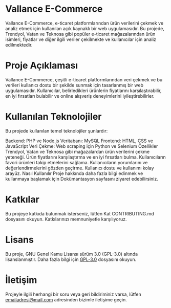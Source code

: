 # Vallance E-Commerce
Vallance E-Commerce, e-ticaret platformlarından ürün verilerini çekmek ve analiz etmek için kullanılan açık kaynaklı bir web uygulamasıdır. Bu projede, Trendyol, Vatan ve Teknosa gibi popüler e-ticaret mağazalarından ürün isimleri, fiyatlar ve diğer ilgili veriler çekilmekte ve kullanıcılar için analiz edilmektedir.

# Proje Açıklaması
Vallance E-Commerce, çeşitli e-ticaret platformlarından veri çekmek ve bu verileri kullanıcı dostu bir şekilde sunmak için tasarlanmış bir web uygulamasıdır. Kullanıcılar, belirledikleri ürünlerin fiyatlarını karşılaştırabilir, en iyi fırsatları bulabilir ve online alışveriş deneyimlerini iyileştirebilirler.

# Kullanılan Teknolojiler
Bu projede kullanılan temel teknolojiler şunlardır:

Backend: PHP ve Node.js
Veritabanı: MySQL
Frontend: HTML, CSS ve JavaScript
Veri Çekme: Web scraping için Python ve Selenium
Özellikler
Trendyol, Vatan ve Teknosa gibi mağazalardan ürün verilerini çekme yeteneği.
Ürün fiyatlarını karşılaştırma ve en iyi fırsatları bulma.
Kullanıcıların favori ürünleri takip etmelerini sağlama.
Kullanıcıların yorumlarını ve değerlendirmelerini gözden geçirme.
Kullanıcı dostu ve kullanımı kolay arayüz.
Nasıl Kullanılır
Proje hakkında daha fazla bilgi edinmek ve kullanmaya başlamak için Dokümantasyon sayfasını ziyaret edebilirsiniz.

# Katkılar
Bu projeye katkıda bulunmak isterseniz, lütfen Kat CONTRIBUTING.md dosyasını okuyun. Katkılarınızı memnuniyetle karşılıyoruz.

# Lisans
Bu proje, GNU Genel Kamu Lisansı sürüm 3.0 (GPL-3.0) altında lisanslanmıştır. Daha fazla bilgi için [GPL-3.0](link) dosyasını okuyun.

# İletişim
Projeyle ilgili herhangi bir soru veya geri bildiriminiz varsa, lütfen emailadresi@mail.com adresinden bizimle iletişime geçin.
